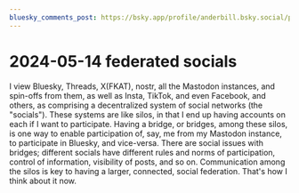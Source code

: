 ```yaml
---
bluesky_comments_post: https://bsky.app/profile/anderbill.bsky.social/post/3ljggr2twwj2k
---
```

# 2024-05-14 federated socials

I view Bluesky, Threads, X(FKAT), nostr, all the Mastodon instances, and spin-offs from them, as well as Insta, TikTok, and even Facebook, and others, as comprising a decentralized system of social networks (the "socials"). These systems are like silos, in that I end up having accounts on each if I want to participate. Having a bridge, or bridges, among these silos, is one way to enable participation of, say, me from my Mastodon instance, to participate in Bluesky, and vice-versa. There are social issues with bridges; different socials have different rules and norms of participation, control of information, visibility of posts, and so on. Communication among the silos is key to having a larger, connected, social federation. That's how I think about it now.
